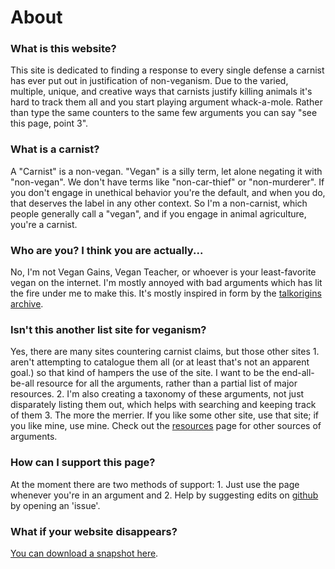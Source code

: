 # About

### What is this website?

This site is dedicated to finding a response to every single defense a carnist has ever put out in justification of non-veganism.  Due to the varied, multiple, unique, and creative ways that carnists justify killing animals it's hard to track them all and you start playing argument whack-a-mole. Rather than type the same counters to the same few arguments you can say "see this page, point 3".

### What is a carnist?

A "Carnist" is a non-vegan. "Vegan" is a silly term, let alone negating it with "non-vegan".  We don't have terms like "non-car-thief" or "non-murderer".  If you don't engage in unethical behavior you're the default, and when you do, that deserves the label in any other context. So I'm a non-carnist, which people generally call a "vegan", and if you engage in animal agriculture, you're a carnist.

### Who are you? I think you are actually...

No, I'm not Vegan Gains, Vegan Teacher, or whoever is your least-favorite vegan on the internet. I'm mostly annoyed with bad arguments which has lit the fire under me to make this.  It's mostly inspired in form by the [talkorigins archive](http://talkorigins.org/indexcc/list.html).  

### Isn't this another list site for veganism?

Yes, there are many sites countering carnist claims, but those other sites 1. aren't attempting to catalogue them all (or at least that's not an apparent goal.) so that kind of hampers the use of the site. I want to be the end-all-be-all resource for all the arguments, rather than a partial list of major resources. 2. I'm also creating a taxonomy of these arguments, not just disparately listing them out, which helps with searching and keeping track of them 3. The more the merrier. If you like some other site, use that site; if you like mine, use mine. Check out the [resources](resources.html) page for other sources of arguments.

### How can I support this page?

At the moment there are two methods of support: 1. Just use the page whenever you're in an argument and 2. Help by suggesting edits on [github](https://github.com/carnistclaims/carnistclaims.github.io/issues) by opening an 'issue'.

### What if your website disappears?

[You can download a snapshot here](https://github.com/carnistclaims/carnistclaims.github.io/archive/refs/heads/main.zip).
